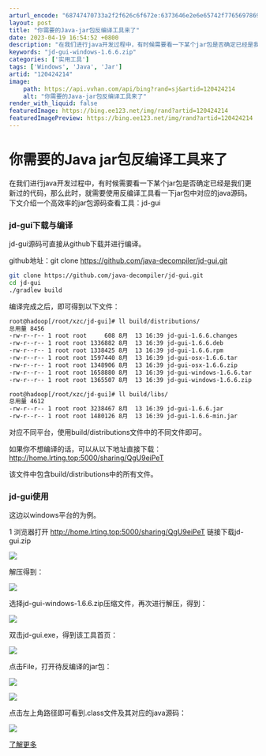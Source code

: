 ```yaml
---
arturl_encode: "68747470733a2f2f626c6f672e:6373646e2e6e65742f77656978696e5f33393633363336342f:61727469636c652f64657461696c732f313230343234323134"
layout: post
title: "你需要的Java-jar包反编译工具来了"
date: 2023-04-19 16:54:52 +0800
description: "在我们进行java开发过程中，有时候需要看一下某个jar包是否确定已经是我们更新过的代码，那么此时，"
keywords: "jd-gui-windows-1.6.6.zip"
categories: ['实用工具']
tags: ['Windows', 'Java', 'Jar']
artid: "120424214"
image:
    path: https://api.vvhan.com/api/bing?rand=sj&artid=120424214
    alt: "你需要的Java-jar包反编译工具来了"
render_with_liquid: false
featuredImage: https://bing.ee123.net/img/rand?artid=120424214
featuredImagePreview: https://bing.ee123.net/img/rand?artid=120424214
---
```


# 你需要的Java jar包反编译工具来了

在我们进行java开发过程中，有时候需要看一下某个jar包是否确定已经是我们更新过的代码，那么此时，就需要使用反编译工具看一下jar包中对应的java源码。下文介绍一个高效率的jar包源码查看工具：jd-gui

### jd-gui下载与编译

jd-gui源码可直接从github下载并进行编译。

github地址：git clone
<https://github.com/java-decompiler/jd-gui.git>

```bash
git clone https://github.com/java-decompiler/jd-gui.git
cd jd-gui
./gradlew build


```

编译完成之后，即可得到以下文件：

```bash
root@hadoop[/root/xzc/jd-gui]# ll build/distributions/
总用量 8456
-rw-r--r-- 1 root root     608 8月  13 16:39 jd-gui-1.6.6.changes
-rw-r--r-- 1 root root 1336882 8月  13 16:39 jd-gui-1.6.6.deb
-rw-r--r-- 1 root root 1338425 8月  13 16:39 jd-gui-1.6.6.rpm
-rw-r--r-- 1 root root 1597440 8月  13 16:39 jd-gui-osx-1.6.6.tar
-rw-r--r-- 1 root root 1348906 8月  13 16:39 jd-gui-osx-1.6.6.zip
-rw-r--r-- 1 root root 1658880 8月  13 16:39 jd-gui-windows-1.6.6.tar
-rw-r--r-- 1 root root 1365507 8月  13 16:39 jd-gui-windows-1.6.6.zip

root@hadoop[/root/xzc/jd-gui]# ll build/libs/
总用量 4612
-rw-r--r-- 1 root root 3238467 8月  13 16:39 jd-gui-1.6.6.jar
-rw-r--r-- 1 root root 1480126 8月  13 16:39 jd-gui-1.6.6-min.jar


```

对应不同平台，使用build/distributions文件中的不同文件即可。

如果你不想编译的话，可以从以下地址直接下载：
<http://home.lrting.top:5000/sharing/QgU9eiPeT>

该文件中包含build/distributions中的所有文件。

### jd-gui使用

这边以windows平台的为例。

1 浏览器打开
<http://home.lrting.top:5000/sharing/QgU9eiPeT>
链接下载jd-gui.zip

![](https://i-blog.csdnimg.cn/blog_migrate/a155424e3d009a33f3d8b415dccc1f8a.png)

解压得到：

![](https://i-blog.csdnimg.cn/blog_migrate/09929acca8fef98bd64c69b6ae692ef6.png)

选择jd-gui-windows-1.6.6.zip压缩文件，再次进行解压，得到：

![](https://i-blog.csdnimg.cn/blog_migrate/6ef2de53588b0277553af8e0c6b305e8.png)

双击jd-gui.exe，得到该工具首页：

![](https://i-blog.csdnimg.cn/blog_migrate/96bbaaf421a3c9efa47b89fb9256539c.png)

点击File，打开待反编译的jar包：

![](https://i-blog.csdnimg.cn/blog_migrate/ae4d87198427b742c8e82b6f6c508de9.png)

![](https://i-blog.csdnimg.cn/blog_migrate/ad78147bbcb1a5550ca2470a6ff74f16.png)

点击左上角路径即可看到.class文件及其对应的java源码：

![](https://i-blog.csdnimg.cn/blog_migrate/95dde15f358b54aeadef764fb14654db.png)
  
[了解更多](https://lrting.top)